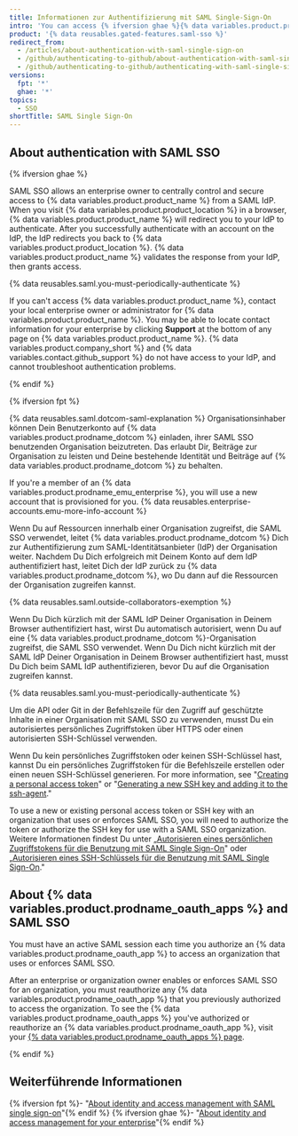 ```yaml
---
title: Informationen zur Authentifizierung mit SAML Single-Sign-On
intro: 'You can access {% ifversion ghae %}{% data variables.product.product_location %}{% elsif fpt %}an organization that uses SAML single sign-on (SSO){% endif %} by authenticating {% ifversion ghae %}with SAML single sign-on (SSO) {% endif %}through an identity provider (IdP).{% ifversion fpt %} After you authenticate with the IdP successfully from {% data variables.product.product_name %}, you must authorize any personal access token, SSH key, or {% data variables.product.prodname_oauth_app %} you would like to access the organization''s resources.{% endif %}'
product: '{% data reusables.gated-features.saml-sso %}'
redirect_from:
  - /articles/about-authentication-with-saml-single-sign-on
  - /github/authenticating-to-github/about-authentication-with-saml-single-sign-on
  - /github/authenticating-to-github/authenticating-with-saml-single-sign-on/about-authentication-with-saml-single-sign-on
versions:
  fpt: '*'
  ghae: '*'
topics:
  - SSO
shortTitle: SAML Single Sign-On
---
```


## About authentication with SAML SSO

{% ifversion ghae %}

SAML SSO allows an enterprise owner to centrally control and secure access to {% data variables.product.product_name %} from a SAML IdP. When you visit {% data variables.product.product_location %} in a browser, {% data variables.product.product_name %} will redirect you to your IdP to authenticate. After you successfully authenticate with an account on the IdP, the IdP redirects you back to {% data variables.product.product_location %}. {% data variables.product.product_name %} validates the response from your IdP, then grants access.

{% data reusables.saml.you-must-periodically-authenticate %}

If you can't access {% data variables.product.product_name %}, contact your local enterprise owner or administrator for {% data variables.product.product_name %}. You may be able to locate contact information for your enterprise by clicking **Support** at the bottom of any page on {% data variables.product.product_name %}. {% data variables.product.company_short %} and {% data variables.contact.github_support %} do not have access to your IdP, and cannot troubleshoot authentication problems.

{% endif %}

{% ifversion fpt %}

{% data reusables.saml.dotcom-saml-explanation %} Organisationsinhaber können Dein Benutzerkonto auf {% data variables.product.prodname_dotcom %} einladen, ihrer SAML SSO benutzenden Organisation beizutreten. Das erlaubt Dir, Beiträge zur Organisation zu leisten und Deine bestehende Identität und Beiträge auf {% data variables.product.prodname_dotcom %} zu behalten.

If you're a member of an {% data variables.product.prodname_emu_enterprise %}, you will use a new account that is provisioned for you. {% data reusables.enterprise-accounts.emu-more-info-account %}


Wenn Du auf Ressourcen innerhalb einer Organisation zugreifst, die SAML SSO verwendet, leitet {% data variables.product.prodname_dotcom %} Dich zur Authentifizierung zum SAML-Identitätsanbieter (IdP) der Organisation weiter. Nachdem Du Dich erfolgreich mit Deinem Konto auf dem IdP authentifiziert hast, leitet Dich der IdP zurück zu {% data variables.product.prodname_dotcom %}, wo Du dann auf die Ressourcen der Organisation zugreifen kannst.

{% data reusables.saml.outside-collaborators-exemption %}

Wenn Du Dich kürzlich mit der SAML IdP Deiner Organisation in Deinem Browser authentifiziert hast, wirst Du automatisch autorisiert, wenn Du auf eine {% data variables.product.prodname_dotcom %}-Organisation zugreifst, die SAML SSO verwendet. Wenn Du Dich nicht kürzlich mit der SAML IdP Deiner Organisation in Deinem Browser authentifiziert hast, musst Du Dich beim SAML IdP authentifizieren, bevor Du auf die Organisation zugreifen kannst.

{% data reusables.saml.you-must-periodically-authenticate %}

Um die API oder Git in der Befehlszeile für den Zugriff auf geschützte Inhalte in einer Organisation mit SAML SSO zu verwenden, musst Du ein autorisiertes persönliches Zugriffstoken über HTTPS oder einen autorisierten SSH-Schlüssel verwenden.

Wenn Du kein persönliches Zugriffstoken oder keinen SSH-Schlüssel hast, kannst Du ein persönliches Zugriffstoken für die Befehlszeile erstellen oder einen neuen SSH-Schlüssel generieren. For more information, see "[Creating a personal access token](/github/authenticating-to-github/creating-a-personal-access-token)" or "[Generating a new SSH key and adding it to the ssh-agent](/articles/generating-a-new-ssh-key-and-adding-it-to-the-ssh-agent)."

To use a new or existing personal access token or SSH key with an organization that uses or enforces SAML SSO, you will need to authorize the token or authorize the SSH key for use with a SAML SSO organization. Weitere Informationen findest Du unter „[Autorisieren eines persönlichen Zugriffstokens für die Benutzung mit SAML Single Sign-On](/articles/authorizing-a-personal-access-token-for-use-with-saml-single-sign-on)" oder „[Autorisieren eines SSH-Schlüssels für die Benutzung mit SAML Single Sign-On](/articles/authorizing-an-ssh-key-for-use-with-saml-single-sign-on)."

## About {% data variables.product.prodname_oauth_apps %} and SAML SSO

You must have an active SAML session each time you authorize an {% data variables.product.prodname_oauth_app %} to access an organization that uses or enforces SAML SSO.

After an enterprise or organization owner enables or enforces SAML SSO for an organization, you must reauthorize any {% data variables.product.prodname_oauth_app %} that you previously authorized to access the organization. To see the {% data variables.product.prodname_oauth_apps %} you've authorized or reauthorize an {% data variables.product.prodname_oauth_app %}, visit your [{% data variables.product.prodname_oauth_apps %} page](https://github.com/settings/applications).

{% endif %}

## Weiterführende Informationen

{% ifversion fpt %}- "[About identity and access management with SAML single sign-on](/organizations/managing-saml-single-sign-on-for-your-organization/about-identity-and-access-management-with-saml-single-sign-on)"{% endif %}
{% ifversion ghae %}- "[About identity and access management for your enterprise](/admin/authentication/about-identity-and-access-management-for-your-enterprise)"{% endif %}
